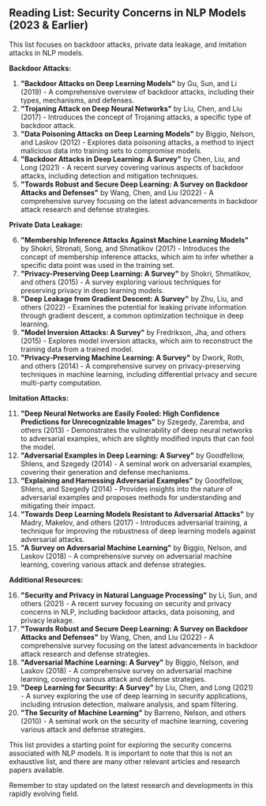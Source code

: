 ## Reading List: Security Concerns in NLP Models (2023 & Earlier)

This list focuses on backdoor attacks, private data leakage, and imitation attacks in NLP models. 

**Backdoor Attacks:**

1. **"Backdoor Attacks on Deep Learning Models"** by Gu, Sun, and Li (2019) - A comprehensive overview of backdoor attacks, including their types, mechanisms, and defenses.
2. **"Trojaning Attack on Deep Neural Networks"** by Liu, Chen, and Liu (2017) - Introduces the concept of Trojaning attacks, a specific type of backdoor attack.
3. **"Data Poisoning Attacks on Deep Learning Models"** by Biggio, Nelson, and Laskov (2012) - Explores data poisoning attacks, a method to inject malicious data into training sets to compromise models.
4. **"Backdoor Attacks in Deep Learning: A Survey"** by Chen, Liu, and Long (2021) - A recent survey covering various aspects of backdoor attacks, including detection and mitigation techniques.
5. **"Towards Robust and Secure Deep Learning: A Survey on Backdoor Attacks and Defenses"** by Wang, Chen, and Liu (2022) - A comprehensive survey focusing on the latest advancements in backdoor attack research and defense strategies.

**Private Data Leakage:**

6. **"Membership Inference Attacks Against Machine Learning Models"** by Shokri, Stronati, Song, and Shmatikov (2017) - Introduces the concept of membership inference attacks, which aim to infer whether a specific data point was used in the training set.
7. **"Privacy-Preserving Deep Learning: A Survey"** by Shokri, Shmatikov, and others (2015) - A survey exploring various techniques for preserving privacy in deep learning models.
8. **"Deep Leakage from Gradient Descent:  A Survey"** by Zhu, Liu, and others (2022) - Examines the potential for leaking private information through gradient descent, a common optimization technique in deep learning.
9. **"Model Inversion Attacks: A Survey"**  by Fredrikson, Jha, and others (2015) - Explores model inversion attacks, which aim to reconstruct the training data from a trained model.
10. **"Privacy-Preserving Machine Learning: A Survey"** by  Dwork, Roth, and others (2014) - A comprehensive survey on privacy-preserving techniques in machine learning, including differential privacy and secure multi-party computation.

**Imitation Attacks:**

11. **"Deep Neural Networks are Easily Fooled: High Confidence Predictions for Unrecognizable Images"** by Szegedy, Zaremba, and others (2013) - Demonstrates the vulnerability of deep neural networks to adversarial examples, which are slightly modified inputs that can fool the model.
12. **"Adversarial Examples in Deep Learning: A Survey"** by  Goodfellow, Shlens, and Szegedy (2014) - A seminal work on adversarial examples, covering their generation and defense mechanisms.
13. **"Explaining and Harnessing Adversarial Examples"** by  Goodfellow, Shlens, and Szegedy (2014) - Provides insights into the nature of adversarial examples and proposes methods for understanding and mitigating their impact.
14. **"Towards Deep Learning Models Resistant to Adversarial Attacks"** by Madry, Makelov, and others (2017) - Introduces adversarial training, a technique for improving the robustness of deep learning models against adversarial attacks.
15. **"A Survey on Adversarial Machine Learning"** by  Biggio, Nelson, and Laskov (2018) - A comprehensive survey on adversarial machine learning, covering various attack and defense strategies.

**Additional Resources:**

16. **"Security and Privacy in Natural Language Processing"** by  Li, Sun, and others (2021) - A recent survey focusing on security and privacy concerns in NLP, including backdoor attacks, data poisoning, and privacy leakage.
17. **"Towards Robust and Secure Deep Learning: A Survey on Backdoor Attacks and Defenses"** by Wang, Chen, and Liu (2022) - A comprehensive survey focusing on the latest advancements in backdoor attack research and defense strategies.
18. **"Adversarial Machine Learning: A Survey"** by  Biggio, Nelson, and Laskov (2018) - A comprehensive survey on adversarial machine learning, covering various attack and defense strategies.
19. **"Deep Learning for Security: A Survey"** by  Liu, Chen, and Long (2021) - A survey exploring the use of deep learning in security applications, including intrusion detection, malware analysis, and spam filtering.
20. **"The Security of Machine Learning"** by  Barreno, Nelson, and others (2010) - A seminal work on the security of machine learning, covering various attack and defense strategies.

This list provides a starting point for exploring the security concerns associated with NLP models. It is important to note that this is not an exhaustive list, and there are many other relevant articles and research papers available. 

Remember to stay updated on the latest research and developments in this rapidly evolving field.